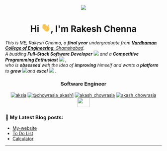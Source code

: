 <p align="center">
  <img src="https://github.com/thompsonemerson/thompsonemerson/raw/master/cover-thompson.png" height="200"/>
</p>

<h1 align="center">Hi <img src="https://raw.githubusercontent.com/ABSphreak/ABSphreak/master/gifs/Hi.gif" width="30px">, I'm Rakesh Chenna</h1>
  <em>
    This is ME, Rakesh Chenna, a <b>final year</b> undergraduate from <a href="https://vardhaman.org/"> <b>Vardhaman College of Engineering</b>, Shamshabad</a>. <br>
    A budding <b>Full-Stack Software Developer</b> <img src="https://github.com/TheDudeThatCode/TheDudeThatCode/blob/master/Assets/Developer.gif" width="30px"> and a <b>Competitive Programming Enthusiast</b>&nbsp;<img src="https://github.com/TheDudeThatCode/TheDudeThatCode/blob/master/Assets/Designer.gif" width="36px">&nbsp,<br>who is <b>obsessed</b>
    with the idea of <b>improving</b> himself and wants a <b>platform</b> to 
    <b>grow</b> <img src="https://github.com/TheDudeThatCode/TheDudeThatCode/blob/master/Assets/Rocket.gif" width="18px">and 
    <b>excel</b> <img src="https://github.com/TheDudeThatCode/TheDudeThatCode/blob/master/Assets/Medal.gif" width="20px">&nbsp.
  </em> 
<h3 align="center">Software Engineer </h3>
<p align="center">
<a href="https://www.linkedin.com/in/rakesh-chenna-a56907205/" target="blank"><img align="center" src="https://cdn.jsdelivr.net/npm/simple-icons@3.0.1/icons/linkedin.svg" alt="aksia" height="30" width="40" /></a>
<a href="https://www.hackerrank.com/profile/rakeshchenna2002" target="blank"><img align="center" src="https://cdn.jsdelivr.net/npm/simple-icons@3.0.1/icons/hackerrank.svg" alt="@chowrasia_akash1" height="30" width="40" /></a>
<a href="https://leetcode.com/Raki_608/" target="blank"><img align="center" src="https://cdn.jsdelivr.net/npm/simple-icons@3.0.1/icons/leetcode.svg" alt="akash_chowrasia" height="30" width="40" /></a>
<a href="https://www.instagram.com/mr.indistinct8201/" target="blank"><img align="center" src="https://cdn.jsdelivr.net/npm/simple-icons@3.0.1/icons/instagram.svg" alt="akash_chowrasia" height="30" width="40" /></a>
 <a href = "mailto: rakeshchenna2002@gmail.com"><img align="center" src="https://simpleicons.org/icons/gmail.svg" height="30" width="40" /></a>
</p>

### 📕 My Latest Blog posts:
<!-- BLOG-POST-LIST:START -->
- [My-website](https://github.com/Rakesh-608/my-website)
- [To Do List](https://github.com/Rakesh-608/Todo-List)
- [Calculator](https://github.com/Rakesh-608/Calculator)
<!-- BLOG-POST-LIST:END -->
---
